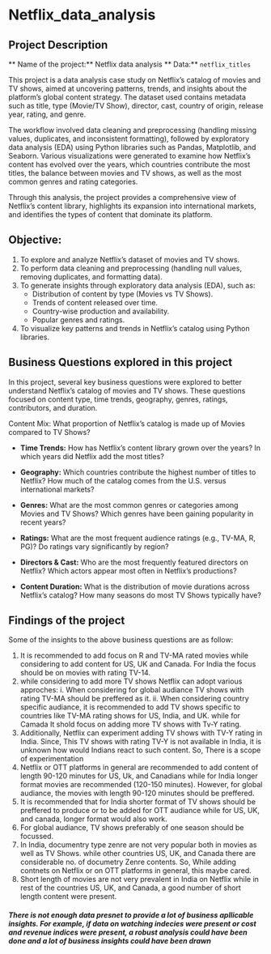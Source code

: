 # Netflix_data_analysis
## Project Description

** Name of the project:** Netflix data analysis
** Data:** `netflix_titles`

This project is a data analysis case study on Netflix’s catalog of movies and TV shows, aimed at uncovering patterns, trends, and insights about the platform’s global content strategy. The dataset used contains metadata such as title, type (Movie/TV Show), director, cast, country of origin, release year, rating, and genre.

The workflow involved data cleaning and preprocessing (handling missing values, duplicates, and inconsistent formatting), followed by exploratory data analysis (EDA) using Python libraries such as Pandas, Matplotlib, and Seaborn. Various visualizations were generated to examine how Netflix’s content has evolved over the years, which countries contribute the most titles, the balance between movies and TV shows, as well as the most common genres and rating categories.

Through this analysis, the project provides a comprehensive view of Netflix’s content library, highlights its expansion into international markets, and identifies the types of content that dominate its platform.


## Objective:
1. To explore and analyze Netflix’s dataset of movies and TV shows.
2. To perform data cleaning and preprocessing (handling null values, removing duplicates, and formatting data).
3. To generate insights through exploratory data analysis (EDA), such as:
   - Distribution of content by type (Movies vs TV Shows).
   - Trends of content released over time.
   - Country-wise production and availability.
   - Popular genres and ratings.
8. To visualize key patterns and trends in Netflix’s catalog using Python libraries.

## Business Questions explored in this project
In this project, several key business questions were explored to better understand Netflix’s catalog of movies and TV shows. These questions focused on content type, time trends, geography, genres, ratings, contributors, and duration.

Content Mix:
What proportion of Netflix’s catalog is made up of Movies compared to TV Shows?

- **Time Trends:** How has Netflix’s content library grown over the years? In which years did Netflix add the most titles?
      
- **Geography:** Which countries contribute the highest number of titles to Netflix? How much of the catalog comes from the U.S. versus international markets?

- **Genres:** What are the most common genres or categories among Movies and TV Shows? Which genres have been gaining popularity in recent years?

- **Ratings:** What are the most frequent audience ratings (e.g., TV-MA, R, PG)? Do ratings vary significantly by region?

- **Directors & Cast:** Who are the most frequently featured directors on Netflix? Which actors appear most often in Netflix’s productions?

- **Content Duration:** What is the distribution of movie durations across Netflix’s catalog? How many seasons do most TV Shows typically have?

## Findings of the project

Some of the insights to the above business questions are as follow:
1. It is recommended to add focus on R and TV-MA rated movies while considering to add content for US, UK and Canada. For India the focus should be on movies with rating TV-14.
2. while considering to add more TV shows Netflix can adopt various approches:
      i. When considering for global audiance TV shows with rating TV-MA should be preffered as it.
      ii. When considering country specific audiance, it is recommended to add TV shows specific to countries like TV-MA rating shows for US, India, and UK. while for Camada It shold focus on adding more TV shows with Tv-Y rating.
3. Additionally, Netflix can experiment adding TV shows with TV-Y rating in India. Since, This TV shows with rating TV-Y is not available in India, it is unknown how would Indians react to such content. So, There is a scope of experimentation
4. Netflix or OTT platforms in general are recommended to add content of length 90-120 minutes for US, Uk, and Canadians while for India longer format movies are recommended (120-150 minutes). However, for global audiance, the movies with length 90-120 minutes should be preffered.
5. It is recommended that for India shorter format of TV shows should be preffered to produce or to be added for OTT audiance while for US, UK, and canada, longer format would also work.
6. For global audiance, TV shows preferably of one season should be focussed.
7. In India, documentry type zenre are not very popular both in movies as well as TV Shows. while other countries US, UK, and Canada there are considerable no. of documetry Zenre contents. So, While adding contnets on Netflix or on OTT platforms in general, this maybe cared.
8. Short length of movies are not very prevalent in India on Netflix while in rest of the countries US, UK, and Canada, a good number of short length content were present.

#### ***There is not enough data presnet to provide a lot of business apllicable insights. For example, if data on watching indecies were present or cost and revenue indices were present, a robust analysis could have been done and a lot of business insights could have been drawn***
